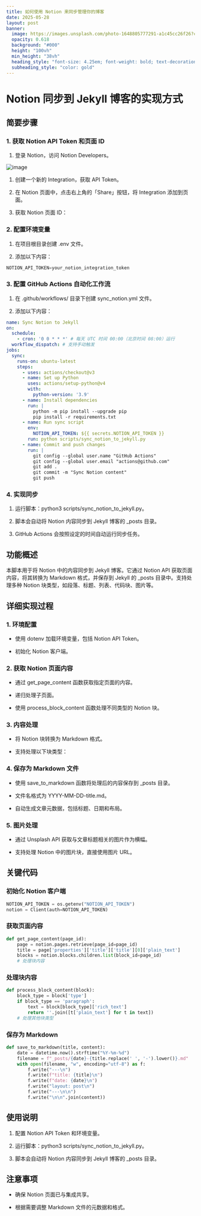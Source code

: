 ```yaml
---
title: 如何使用 Notion 来同步管理你的博客
date: 2025-05-28
layout: post
banner:
  image: https://images.unsplash.com/photo-1648805777291-a1c45cc26f26?crop=entropy&cs=tinysrgb&fit=max&fm=jpg&ixid=M3w2OTIwMzJ8MHwxfHJhbmRvbXx8fHx8fHx8fDE3NDg0MjA5NTR8&ixlib=rb-4.1.0&q=80&w=1080
  opacity: 0.618
  background: "#000"
  height: "100vh"
  min_height: "38vh"
  heading_style: "font-size: 4.25em; font-weight: bold; text-decoration: underline"
  subheading_style: "color: gold"
---
```


# Notion 同步到 Jekyll 博客的实现方式

## 简要步骤

### 1. 获取 Notion API Token 和页面 ID

1. 登录 Notion，访问 Notion Developers。

![image](https://prod-files-secure.s3.us-west-2.amazonaws.com/a7a0cc5a-89b9-4cda-8686-1fba0ca52f40/d19c1afe-dea5-4312-9333-786b0ba83054/image.png?X-Amz-Algorithm=AWS4-HMAC-SHA256&X-Amz-Content-Sha256=UNSIGNED-PAYLOAD&X-Amz-Credential=ASIAZI2LB46662X7TLH5%2F20250528%2Fus-west-2%2Fs3%2Faws4_request&X-Amz-Date=20250528T082914Z&X-Amz-Expires=3600&X-Amz-Security-Token=IQoJb3JpZ2luX2VjEKj%2F%2F%2F%2F%2F%2F%2F%2F%2F%2FwEaCXVzLXdlc3QtMiJHMEUCIQD%2FqyLSqa33qYM2LwJKdkDe%2BJPO%2B2u%2Bk70CQSPbjcL0%2FwIgO3SiVzN5VVSqBe1ilxx6oYjPoYuLoKMsNuHMu0f4wKMq%2FwMIcRAAGgw2Mzc0MjMxODM4MDUiDKFd9WvwWUr9ZZnxOCrcAxMKnjE0IVxZLpSBTMgVnJiw2zdYk%2BqVjKdfOjGzbY986hsnadGXRC01Y76j%2FT9pu9BNjMumyyugMR9gtbp0k%2BtxYC7SvAPzgAstjGpzIrcodODCrOcOt2arrVtBWFq%2BiGfZiu4TOf8f1NG%2FPZSJt7mcJGxC6On06Nphmckd6yileWBAqB%2Fril7Tg3y13GeX3%2Bbs2vSFn88L8H27tZEs61qG0BOuCm9%2BFYyhOnD640AyYtWNL4XFc44QN4OS10MTQTkFbcldWQ4IR7r%2Fv%2FbasvWCaAPKActUgjijV1tnC6ZwOBJUhOymNYUW5b%2F1qC2BflG1MVn9DgMFDQfqhuv7P7fmz4OnDH%2FUjDIuuNIEcHqlnD4FD1ETQhyr2F8q1rOBy6A5eSmqKnvgZo%2FbIHx45dGGC%2FjDeTnoYeMMnpuiArZi%2F6K1FjcBIF95lWnkBa2dknY8JHX9C5TTgG%2Bomf8GBjO5LbPTM0fXpGVDY%2F9Mak29fDeCGj9QhKMWbpcKIyUz6xQiMYcn4gqyrvKCjGlj7ZUgvKPgFFJccLzT%2FO6NQRFSmo1ZSvR5Hh%2BwDceaUOBUJ%2FHpn4bj%2F5Y2kcG6kXaSIWfv%2F%2Bf2uHbGWJt9DrcqQTMYmhruHOhnf5wLkhirMLn22sEGOqUBCJIjsaqWSaZJqxMH7aObXUewpixDRz%2BG8NX1TAo4C8moRsLDiaxV%2BsXarjGfY4X8u6s0UkkasxSl70ckCe%2Bab%2Bq5svsUL0wiQj3p6M7X4%2FUBXMGqr%2F5ydeVIuFtzI5LjKpUcvuJnjslE5QOHyE1YDlM%2FhLHkqSM7qPlOq6bpmyyKxroXOvvgcVeC87rApzaW5v9EVHT%2B5hEhYFH0nhp4KQBFuS5v&X-Amz-Signature=9b8603e56f09633be204eba5ee64910535122a0eb9c67f0d2a2884ad80917ade&X-Amz-SignedHeaders=host&x-id=GetObject)

1. 创建一个新的 Integration，获取 API Token。

1. 在 Notion 页面中，点击右上角的「Share」按钮，将 Integration 添加到页面。

1. 获取 Notion 页面 ID：


### 2. 配置环境变量

1. 在项目根目录创建 .env 文件。

1. 添加以下内容：

```javascript
NOTION_API_TOKEN=your_notion_integration_token
```

### 3. 配置 GitHub Actions 自动化工作流

1. 在 .github/workflows/ 目录下创建 sync_notion.yml 文件。

1. 添加以下内容：

```yaml
name: Sync Notion to Jekyll
on:
  schedule:
    - cron: '0 0 * * *' # 每天 UTC 时间 00:00（北京时间 08:00）运行
  workflow_dispatch: # 支持手动触发
jobs:
  sync:
    runs-on: ubuntu-latest
    steps:
      - uses: actions/checkout@v3
      - name: Set up Python
        uses: actions/setup-python@v4
        with:
          python-version: '3.9'
      - name: Install dependencies
        run: |
          python -m pip install --upgrade pip
          pip install -r requirements.txt
      - name: Run sync script
        env:
          NOTION_API_TOKEN: ${{ secrets.NOTION_API_TOKEN }}
        run: python scripts/sync_notion_to_jekyll.py
      - name: Commit and push changes
        run: |
          git config --global user.name "GitHub Actions"
          git config --global user.email "actions@github.com"
          git add .
          git commit -m "Sync Notion content"
          git push
```

### 4. 实现同步

1. 运行脚本：python3 scripts/sync_notion_to_jekyll.py。

1. 脚本会自动将 Notion 内容同步到 Jekyll 博客的 _posts 目录。

1. GitHub Actions 会按照设定的时间自动运行同步任务。

## 功能概述

本脚本用于将 Notion 中的内容同步到 Jekyll 博客。它通过 Notion API 获取页面内容，将其转换为 Markdown 格式，并保存到 Jekyll 的 _posts 目录中。支持处理多种 Notion 块类型，如段落、标题、列表、代码块、图片等。

## 详细实现过程

### 1. 环境配置

- 使用 dotenv 加载环境变量，包括 Notion API Token。

- 初始化 Notion 客户端。

### 2. 获取 Notion 页面内容

- 通过 get_page_content 函数获取指定页面的内容。

- 递归处理子页面。

- 使用 process_block_content 函数处理不同类型的 Notion 块。

### 3. 内容处理

- 将 Notion 块转换为 Markdown 格式。

- 支持处理以下块类型：


### 4. 保存为 Markdown 文件

- 使用 save_to_markdown 函数将处理后的内容保存到 _posts 目录。

- 文件名格式为 YYYY-MM-DD-title.md。

- 自动生成文章元数据，包括标题、日期和布局。

### 5. 图片处理

- 通过 Unsplash API 获取与文章标题相关的图片作为横幅。

- 支持处理 Notion 中的图片块，直接使用图片 URL。

## 关键代码

### 初始化 Notion 客户端

```python
NOTION_API_TOKEN = os.getenv("NOTION_API_TOKEN")
notion = Client(auth=NOTION_API_TOKEN)
```

### 获取页面内容

```python
def get_page_content(page_id):
    page = notion.pages.retrieve(page_id=page_id)
    title = page['properties']['title']['title'][0]['plain_text']
    blocks = notion.blocks.children.list(block_id=page_id)
    # 处理块内容
```

### 处理块内容

```python
def process_block_content(block):
    block_type = block['type']
    if block_type == 'paragraph':
        text = block[block_type]['rich_text']
        return ''.join([t['plain_text'] for t in text])
    # 处理其他块类型
```

### 保存为 Markdown

```python
def save_to_markdown(title, content):
    date = datetime.now().strftime("%Y-%m-%d")
    filename = f"_posts/{date}-{title.replace(' ', '-').lower()}.md"
    with open(filename, "w", encoding="utf-8") as f:
        f.write("---\n")
        f.write(f"title: {title}\n")
        f.write(f"date: {date}\n")
        f.write("layout: post\n")
        f.write("---\n\n")
        f.write("\n\n".join(content))
```

## 使用说明

1. 配置 Notion API Token 和环境变量。

1. 运行脚本：python3 scripts/sync_notion_to_jekyll.py。

1. 脚本会自动将 Notion 内容同步到 Jekyll 博客的 _posts 目录。

## 注意事项

- 确保 Notion 页面已与集成共享。

- 根据需要调整 Markdown 文件的元数据和格式。